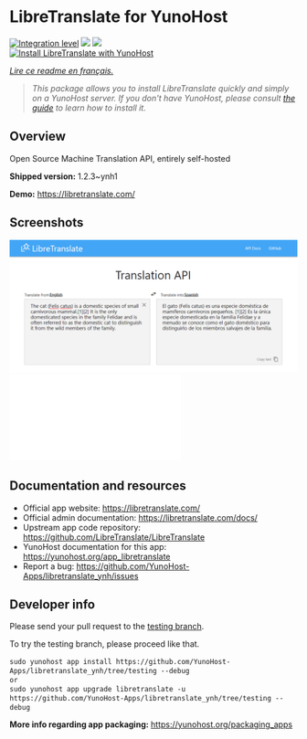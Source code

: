<!--
N.B.: This README was automatically generated by https://github.com/YunoHost/apps/tree/master/tools/README-generator
It shall NOT be edited by hand.
-->

# LibreTranslate for YunoHost

[![Integration level](https://dash.yunohost.org/integration/libretranslate.svg)](https://dash.yunohost.org/appci/app/libretranslate) ![](https://ci-apps.yunohost.org/ci/badges/libretranslate.status.svg) ![](https://ci-apps.yunohost.org/ci/badges/libretranslate.maintain.svg)  
[![Install LibreTranslate with YunoHost](https://install-app.yunohost.org/install-with-yunohost.svg)](https://install-app.yunohost.org/?app=libretranslate)

*[Lire ce readme en français.](./README_fr.md)*

> *This package allows you to install LibreTranslate quickly and simply on a YunoHost server.
If you don't have YunoHost, please consult [the guide](https://yunohost.org/#/install) to learn how to install it.*

## Overview

Open Source Machine Translation API, entirely self-hosted

**Shipped version:** 1.2.3~ynh1

**Demo:** https://libretranslate.com/

## Screenshots

![](./doc/screenshots/screenshot.png)
![](./doc/screenshots/DESCRIPTION.md)

## Documentation and resources

* Official app website: https://libretranslate.com/
* Official admin documentation: https://libretranslate.com/docs/
* Upstream app code repository: https://github.com/LibreTranslate/LibreTranslate
* YunoHost documentation for this app: https://yunohost.org/app_libretranslate
* Report a bug: https://github.com/YunoHost-Apps/libretranslate_ynh/issues

## Developer info

Please send your pull request to the [testing branch](https://github.com/YunoHost-Apps/libretranslate_ynh/tree/testing).

To try the testing branch, please proceed like that.
```
sudo yunohost app install https://github.com/YunoHost-Apps/libretranslate_ynh/tree/testing --debug
or
sudo yunohost app upgrade libretranslate -u https://github.com/YunoHost-Apps/libretranslate_ynh/tree/testing --debug
```

**More info regarding app packaging:** https://yunohost.org/packaging_apps